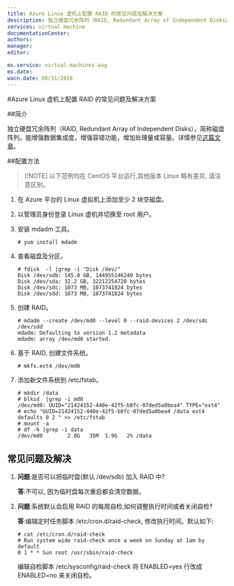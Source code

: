```yaml
---
title: Azure Linux 虚机上配置 RAID 的常见问题及解决方案
description: 独立硬盘冗余阵列（RAID, Redundant Array of Independent Disks），简称磁盘阵列。能增强数据集成度，增强容错功能，增加处理量或容量。
services: virtual machine
documentationCenter: 
authors: 
manager: 
editor: 

ms.service: virtual-machines-aog
ms.date: 
wacn.date: 08/31/2016
---
```


#Azure Linux 虚机上配置 RAID 的常见问题及解决方案

##简介

独立硬盘冗余阵列（RAID, Redundant Array of Independent Disks），简称磁盘阵列。能增强数据集成度，增强容错功能，增加处理量或容量。详情参见[这篇文章](https://zh.wikipedia.org/zh-cn/RAID)。

##配置方法

>[!NOTE] 以下范例均在 CentOS 平台运行,其他版本 Linux 略有差异, 请注意区别。

1.	在 Azure 平台的 Linux 虚拟机上添加至少 2 块空磁盘。
2.	以管理员身份登录 Linux 虚机并切换至 root 用户。
3.	安装 mdadm 工具。

        # yum install mdadm

4.	查看磁盘及分区。

        # fdisk  -l |grep -i "Disk /dev/"
        Disk /dev/sdb: 145.0 GB, 144955146240 bytes
        Disk /dev/sda: 32.2 GB, 32212254720 bytes
        Disk /dev/sdc: 1073 MB, 1073741824 bytes
        Disk /dev/sdd: 1073 MB, 1073741824 bytes

5.	创建 RAID。

        # mdadm --create /dev/md0 --level 0 --raid-devices 2 /dev/sdc /dev/sdd
        mdadm: Defaulting to version 1.2 metadata
        mdadm: array /dev/md0 started.

6.	基于 RAID, 创建文件系统。

        # mkfs.ext4 /dev/md0

7.	添加新文件系统到 /etc/fstab。
    
        # mkdir /data
        # blkid  |grep -i md0
        /dev/md0: UUID="21424152-440e-42f5-b8fc-07ded5a0bea4" TYPE="ext4"
        # echo "UUID=21424152-440e-42f5-b8fc-07ded5a0bea4 /data ext4 defaults 0 2 " >> /etc/fstab
        # mount -a
        # df -h |grep -i data
        /dev/md0        2.0G   35M  1.9G   2% /data

## 常见问题及解决

1.	**问题**:是否可以把临时盘(默认 /dev/sdb) 加入 RAID 中?
    
    **答**:不可以, 因为临时盘每次重启都会清空数据。

2.	**问题**:系统默认会启用 RAID 的每周自检,如何调整执行时间或者关闭自检?

    **答**:编辑定时任务脚本 /etc/cron.d/raid-check, 修改执行时间。默认如下:

        # cat /etc/cron.d/raid-check
        # Run system wide raid-check once a week on Sunday at 1am by default
        0 1 * * Sun root /usr/sbin/raid-check

    编辑自检脚本 /etc/sysconfig/raid-check 将 ENABLED=yes 行改成 ENABLED=no 来关闭自检。

